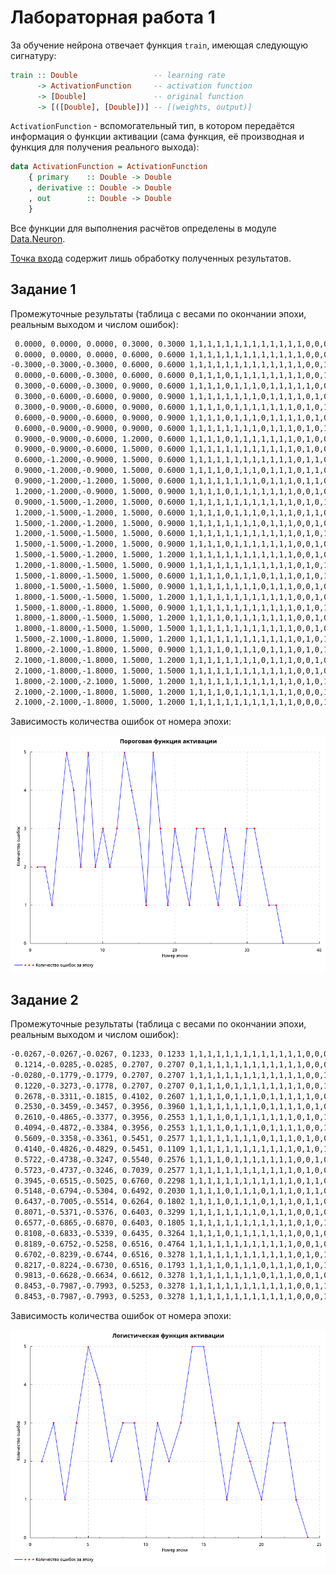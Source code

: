 # Лабораторная работа 1

За обучение нейрона отвечает функция `train`, имеющая следующую сигнатуру:

```haskell
train :: Double                 -- learning rate
      -> ActivationFunction     -- activation function
      -> [Double]               -- original function
      -> [([Double], [Double])] -- [(weights, output)]
```

`ActivationFunction` - вспомогательный тип, в котором передаётся информация о функции активации (сама функция, её производная и функция для получения реального выхода):
```haskell
data ActivationFunction = ActivationFunction
    { primary    :: Double -> Double
    , derivative :: Double -> Double
    , out        :: Double -> Double
    }
```

Все функции для выполнения расчётов определены в модуле [Data.Neuron](src/Data/Neuron.hs).

[Точка входа](app/Main.hs) содержит лишь обработку полученных результатов.

## Задание 1

Промежуточные результаты (таблица с весами по окончании эпохи, реальным выходом и числом ошибок):

```bash
 0.0000, 0.0000, 0.0000, 0.3000, 0.3000	1,1,1,1,1,1,1,1,1,1,1,1,1,0,0,0	 2
 0.0000, 0.0000, 0.0000, 0.6000, 0.6000	1,1,1,1,1,1,1,1,1,1,1,1,1,0,0,0	 2
-0.3000,-0.3000,-0.3000, 0.6000, 0.6000	1,1,1,1,1,1,1,1,1,1,1,1,1,0,0,1	 1
 0.0000,-0.6000,-0.3000, 0.6000, 0.6000	0,1,1,1,0,1,1,1,1,1,1,1,1,0,0,1	 3
 0.3000,-0.6000,-0.3000, 0.9000, 0.6000	1,1,1,1,0,1,1,1,0,1,1,1,1,1,0,0	 5
 0.3000,-0.6000,-0.6000, 0.9000, 0.9000	1,1,1,1,1,1,1,1,0,1,1,1,1,0,1,0	 4
 0.3000,-0.9000,-0.6000, 0.9000, 0.6000	1,1,1,1,0,1,1,1,1,1,1,1,0,1,0,1	 2
 0.6000,-0.9000,-0.6000, 0.9000, 0.9000	1,1,1,1,0,1,1,1,0,1,1,1,1,0,1,0	 5
 0.6000,-0.9000,-0.9000, 0.9000, 0.6000	1,1,1,1,1,1,1,1,0,1,1,1,0,1,0,1	 2
 0.9000,-0.9000,-0.6000, 1.2000, 0.6000	1,1,1,1,0,1,1,1,1,1,1,1,0,1,0,0	 3
 0.9000,-0.9000,-0.6000, 1.5000, 0.6000	1,1,1,1,1,1,1,1,1,1,1,1,0,1,0,0	 2
 0.6000,-1.2000,-0.9000, 1.5000, 0.6000	1,1,1,1,1,1,1,1,1,1,1,1,0,1,1,0	 3
 0.9000,-1.2000,-0.9000, 1.5000, 0.6000	1,1,1,1,0,1,1,1,0,1,1,1,0,1,1,0	 5
 0.9000,-1.2000,-1.2000, 1.5000, 0.6000	1,1,1,1,1,1,1,1,0,1,1,1,0,1,1,0	 4
 1.2000,-1.2000,-0.9000, 1.5000, 0.9000	1,1,1,1,0,1,1,1,1,1,1,1,0,0,1,0	 3
 0.9000,-1.5000,-1.2000, 1.5000, 0.6000	1,1,1,1,1,1,1,1,1,1,1,1,0,1,0,1	 1
 1.2000,-1.5000,-1.2000, 1.5000, 0.6000	1,1,1,1,0,1,1,1,0,1,1,1,0,1,1,0	 5
 1.5000,-1.2000,-1.2000, 1.5000, 0.9000	1,1,1,1,1,1,1,1,0,1,1,1,0,0,1,0	 3
 1.2000,-1.5000,-1.5000, 1.5000, 0.6000	1,1,1,1,1,1,1,1,1,1,1,1,0,1,0,1	 1
 1.5000,-1.5000,-1.2000, 1.5000, 0.9000	1,1,1,1,0,1,1,1,1,1,1,1,0,0,1,0	 3
 1.5000,-1.5000,-1.2000, 1.5000, 1.2000	1,1,1,1,1,1,1,1,1,1,1,1,0,0,1,0	 2
 1.2000,-1.8000,-1.5000, 1.5000, 0.9000	1,1,1,1,1,1,1,1,1,1,1,1,0,1,0,1	 1
 1.5000,-1.8000,-1.5000, 1.5000, 0.6000	1,1,1,1,0,1,1,1,0,1,1,1,0,1,0,1	 3
 1.8000,-1.5000,-1.5000, 1.5000, 0.9000	1,1,1,1,1,1,1,1,0,1,1,1,0,0,1,0	 3
 1.8000,-1.5000,-1.5000, 1.5000, 1.2000	1,1,1,1,1,1,1,1,1,1,1,1,0,0,1,0	 2
 1.5000,-1.8000,-1.8000, 1.5000, 0.9000	1,1,1,1,1,1,1,1,1,1,1,1,0,1,0,1	 1
 1.8000,-1.8000,-1.5000, 1.5000, 1.2000	1,1,1,1,0,1,1,1,1,1,1,1,0,0,1,0	 3
 1.8000,-1.8000,-1.5000, 1.5000, 1.5000	1,1,1,1,1,1,1,1,1,1,1,1,0,0,1,0	 2
 1.5000,-2.1000,-1.8000, 1.5000, 1.2000	1,1,1,1,1,1,1,1,1,1,1,1,0,1,0,1	 1
 1.8000,-2.1000,-1.8000, 1.5000, 0.9000	1,1,1,1,0,1,1,1,0,1,1,1,0,1,0,1	 3
 2.1000,-1.8000,-1.8000, 1.5000, 1.2000	1,1,1,1,1,1,1,1,0,1,1,1,0,0,1,0	 3
 2.1000,-1.8000,-1.8000, 1.5000, 1.5000	1,1,1,1,1,1,1,1,1,1,1,1,0,0,1,0	 2
 1.8000,-2.1000,-2.1000, 1.5000, 1.2000	1,1,1,1,1,1,1,1,1,1,1,1,0,1,0,1	 1
 2.1000,-2.1000,-1.8000, 1.5000, 1.2000	1,1,1,1,0,1,1,1,1,1,1,1,0,0,0,1	 1
 2.1000,-2.1000,-1.8000, 1.5000, 1.2000	1,1,1,1,1,1,1,1,1,1,1,1,0,0,0,1	 0
```

Зависимость количества ошибок от номера эпохи:

![threshold plot](images/plot1.png)

## Задание 2

Промежуточные результаты (таблица с весами по окончании эпохи, реальным выходом и числом ошибок):

```bash
-0.0267,-0.0267,-0.0267, 0.1233, 0.1233	1,1,1,1,1,1,1,1,1,1,1,1,1,0,0,0	 2
 0.1214,-0.0285,-0.0285, 0.2707, 0.2707	0,1,1,1,1,1,1,1,1,1,1,1,1,0,0,0	 3
-0.0280,-0.1779,-0.1779, 0.2707, 0.2707	1,1,1,1,1,1,1,1,1,1,1,1,1,0,0,1	 1
 0.1220,-0.3273,-0.1778, 0.2707, 0.2707	0,1,1,1,0,1,1,1,1,1,1,1,1,0,0,1	 3
 0.2678,-0.3311,-0.1815, 0.4102, 0.2607	1,1,1,1,0,1,1,1,0,1,1,1,1,1,0,0	 5
 0.2530,-0.3459,-0.3457, 0.3956, 0.3960	1,1,1,1,1,1,1,1,0,1,1,1,1,0,1,0	 4
 0.2610,-0.4865,-0.3377, 0.3956, 0.2553	1,1,1,1,0,1,1,1,1,1,1,1,0,1,0,1	 2
 0.4094,-0.4872,-0.3384, 0.3956, 0.2553	1,1,1,1,0,1,1,1,0,1,1,1,1,0,0,1	 3
 0.5609,-0.3358,-0.3361, 0.5451, 0.2577	1,1,1,1,1,1,1,1,0,1,1,1,0,1,0,0	 3
 0.4140,-0.4826,-0.4829, 0.5451, 0.1109	1,1,1,1,1,1,1,1,1,1,1,1,0,1,0,1	 1
 0.5722,-0.4738,-0.3247, 0.5540, 0.2576	1,1,1,1,0,1,1,1,1,1,1,1,0,0,1,0	 3
 0.5723,-0.4737,-0.3246, 0.7039, 0.2577	1,1,1,1,1,1,1,1,1,1,1,1,0,1,0,0	 2
 0.3945,-0.6515,-0.5025, 0.6760, 0.2298	1,1,1,1,1,1,1,1,1,1,1,1,0,1,1,0	 3
 0.5148,-0.6794,-0.5304, 0.6492, 0.2030	1,1,1,1,0,1,1,1,0,1,1,1,0,1,1,0	 5
 0.6437,-0.7005,-0.5514, 0.6264, 0.1802	1,1,1,1,0,1,1,1,0,1,1,1,0,1,1,0	 5
 0.8071,-0.5371,-0.5376, 0.6403, 0.3299	1,1,1,1,1,1,1,1,0,1,1,1,0,0,1,0	 3
 0.6577,-0.6865,-0.6870, 0.6403, 0.1805	1,1,1,1,1,1,1,1,1,1,1,1,0,1,0,1	 1
 0.8108,-0.6833,-0.5339, 0.6435, 0.3264	1,1,1,1,0,1,1,1,1,1,1,1,0,0,1,0	 3
 0.8189,-0.6752,-0.5258, 0.6516, 0.4764	1,1,1,1,1,1,1,1,1,1,1,1,0,0,1,0	 2
 0.6702,-0.8239,-0.6744, 0.6516, 0.3278	1,1,1,1,1,1,1,1,1,1,1,1,0,1,0,1	 1
 0.8217,-0.8224,-0.6730, 0.6516, 0.1793	1,1,1,1,0,1,1,1,0,1,1,1,0,1,0,1	 3
 0.9813,-0.6628,-0.6634, 0.6612, 0.3278	1,1,1,1,1,1,1,1,0,1,1,1,0,0,1,0	 3
 0.8453,-0.7987,-0.7993, 0.5253, 0.3278	1,1,1,1,1,1,1,1,1,1,1,1,0,0,1,1	 1
 0.8453,-0.7987,-0.7993, 0.5253, 0.3278	1,1,1,1,1,1,1,1,1,1,1,1,0,0,0,1	 0
```

Зависимость количества ошибок от номера эпохи:

![logistic plot](images/plot2.png)
